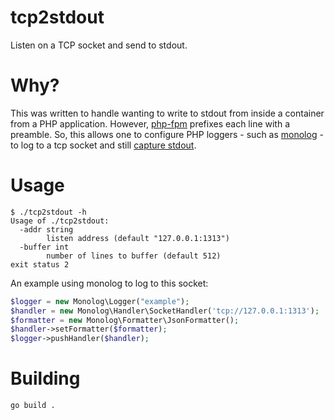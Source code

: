 tcp2stdout
==========

Listen on a TCP socket and send to stdout.

Why?
====

This was written to handle wanting to write to stdout from inside a container from a PHP
application. However, [php-fpm](https://bugs.php.net/bug.php?id=71880) prefixes each line with a preamble.  So, this allows one to configure PHP loggers - such as [monolog](https://github.com/Seldaek/monolog) - to log
to a tcp socket and still [capture stdout](https://12factor.net/logs).

Usage
=====

```
$ ./tcp2stdout -h
Usage of ./tcp2stdout:
  -addr string
    	listen address (default "127.0.0.1:1313")
  -buffer int
    	number of lines to buffer (default 512)
exit status 2
```

An example using monolog to log to this socket:

```php
$logger = new Monolog\Logger("example");
$handler = new Monolog\Handler\SocketHandler('tcp://127.0.0.1:1313');
$formatter = new Monolog\Formatter\JsonFormatter();
$handler->setFormatter($formatter);
$logger->pushHandler($handler);
```

Building
========

```
go build .
````
